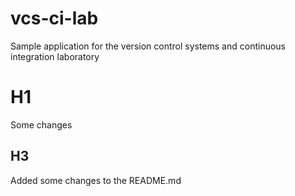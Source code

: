 # vcs-ci-lab
Sample application for the version control systems and continuous integration laboratory

# H1
Some changes

## H3

Added some changes to the README.md